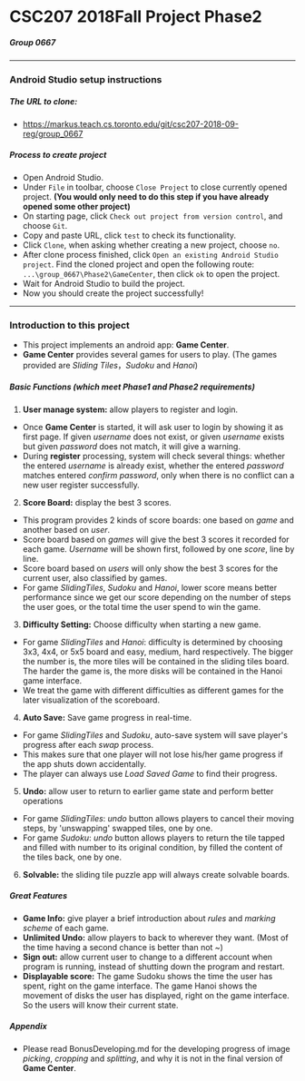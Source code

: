 # CSC207 2018Fall Project Phase2
##### Group 0667
---
### Android Studio setup instructions
##### The URL to clone:
 - https://markus.teach.cs.toronto.edu/git/csc207-2018-09-reg/group_0667 
##### Process to create project
 - Open Android Studio.
 - Under `File` in toolbar, choose `Close Project` to close currently opened project. __(You would only need to do this step if you have already opened some other project)__
 - On starting page, click `Check out project from version control`, and choose `Git`.
 - Copy and paste URL, click `test` to check its functionality.
 - Click `Clone`, when asking whether creating a new project, choose `no`.
 - After clone process finished, click `Open an existing Android Studio project`. Find the cloned project and open the following route: `...\group_0667\Phase2\GameCenter`, then click `ok` to open the project.
 - Wait for Android Studio to build the project.
 - Now you should create the project successfully!
---
### Introduction to this project
 - This project implements an android app: __Game Center__.
 - __Game Center__ provides several games for users to play. 
   (The games provided are _Sliding Tiles_，_Sudoku_ and  _Hanoi_)
##### Basic Functions (which meet Phase1 and Phase2 requirements)
1. __User manage system:__ allow players to register and login.
 - Once __Game Center__ is started, it will ask user to login by showing it as first page. If given _username_ does not exist, or given _username_ exists but given _password_ does not match, it will give a warning.
 - During __register__ processing, system will check several things: whether the entered _username_ is already exist, whether the entered _password_ matches entered _confirm password_, only when there is no conflict can a new user register successfully.
2. __Score Board:__ display the best 3 scores.
 - This program provides 2 kinds of score boards: one based on _game_ and another based on _user_.
 - Score board based on _games_ will give the best 3 scores it recorded for each game. _Username_ will be shown first, followed by one _score_, line by line.
 - Score board based on _users_ will only show the best 3 scores for the current user, also classified by games.
 - For game _SlidingTiles_, _Sudoku_ and _Hanoi_, lower score means better performance since we get our score depending on the number of steps the user goes, or the total time the user spend to win the game.
3. __Difficulty Setting:__ Choose difficulty when starting a new game.
 - For game _SlidingTiles_ and _Hanoi_: difficulty is determined by choosing 3x3, 4x4, or 5x5 board and easy, medium, hard respectively. The bigger the number is, the more tiles will be contained in the sliding tiles board. The harder the game is, the more disks will be contained in the Hanoi game interface. 
 - We treat the game with different difficulties as different games for the later visualization of the scoreboard.
4. __Auto Save:__ Save game progress in real-time.
 - For game _SlidingTiles_ and _Sudoku_, auto-save system will save player's progress after each _swap_ process.
 - This makes sure that one player will not lose his/her game progress if the app shuts down accidentally.
 - The player can always use _Load Saved Game_ to find their progress.
5. __Undo:__ allow user to return to earlier game state and perform better operations
 - For game _SlidingTiles_: _undo_ button allows players to cancel their moving steps, by 'unswapping' swapped tiles, one by one.
 - For game _Sudoku_: _undo_ button allows players to return the tile tapped and filled with number to its original condition, by filled the content of the tiles back, one by one.
6. __Solvable:__ the sliding tile puzzle app will always create solvable boards.
##### Great Features
 - __Game Info:__ give player a brief introduction about _rules_ and _marking scheme_ of each game.
 - __Unlimited Undo:__ allow players to back to wherever they want.
   (Most of the time having a second chance is better than not ~)
 - __Sign out:__ allow current user to change to a different account when program is running, instead of shutting down the program and restart.
 - __Displayable score:__ The game Sudoku shows the time the user has spent, right on the game interface. The game Hanoi shows the movement of disks the user has displayed, right on the game interface. So the users will know their current state.
##### Appendix
 - Please read BonusDeveloping.md for the developing progress of image _picking_, _cropping_ and _splitting_, and why it is not in the final version of __Game Center__.
